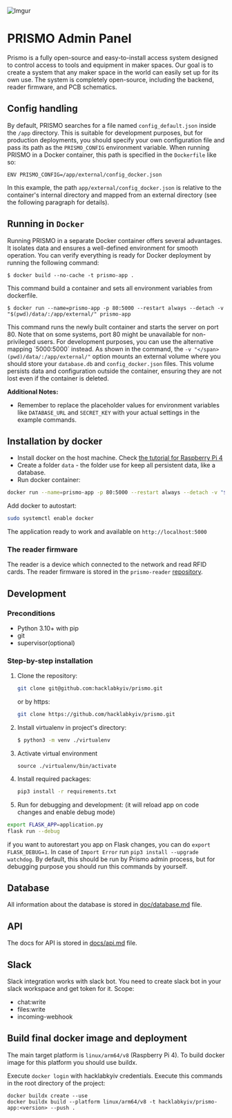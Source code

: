 ![Imgur](https://i.imgur.com/V2k2seh.png)

PRISMO Admin Panel
===================

Prismo is a fully open-source and easy-to-install access system designed to 
control access to tools and equipment in maker spaces. Our goal is to 
create a system that any maker space in the world can easily set up for
its own use. The system is completely open-source, including the backend, 
reader firmware, and PCB schematics.


## Config handling
By default, PRISMO searches for a file named `config_default.json` inside 
the `/app` directory. This is suitable for development purposes, but for 
production deployments, you should specify your own configuration file and
pass its path as the `PRISMO_CONFIG` environment variable. When running
PRISMO in a Docker container, this path is specified in the `Dockerfile` 
like so:

```commandline
ENV PRISMO_CONFIG=/app/external/config_docker.json
```
In this example, the path `app/external/config_docker.json` is relative to 
the container's internal directory and mapped from an external directory 
(see the following paragraph for details).

## Running in `Docker`

Running PRISMO in a separate Docker container offers several advantages. It 
isolates data and ensures a well-defined environment for smooth operation. 
You can verify everything is ready for Docker deployment by running the
following command:
```commandline
$ docker build --no-cache -t prismo-app .
```
This command build a container and sets all environment variables from dockerfile.
```commandline
$ docker run --name=prismo-app -p 80:5000 --restart always --detach -v "$(pwd)/data/:/app/external/" prismo-app
```
This command runs the newly built container and starts the server on port 80. Note that on some systems, port 80 might be 
unavailable for non-privileged users. For development purposes, you can use 
the alternative mapping \`5000\:5000\` instead\.
As shown in the command, the `-v "</span>(pwd)/data/:/app/external/"` 
option mounts an external volume where you should store your `database.db` 
and `config_docker.json` files. This volume persists data and configuration 
outside the container, ensuring they are not lost even if the container is 
deleted.

**Additional Notes:**

- Remember to replace the placeholder values for environment variables like `DATABASE_URL` and `SECRET_KEY` with your actual settings in the example commands.

## Installation by docker

- Install docker on the host machine.
  Check [the tutorial for Raspberry Pi 4](https://github.com/codingforentrepreneurs/Pi-Awesome/blob/main/how-tos/Docker%20%26%20Docker%20Compose%20on%20Raspberry%20Pi.md)
- Create a folder `data` - the folder use for keep all persistent data, like a database.
- Run docker container:

```bash
docker run --name=prismo-app -p 80:5000 --restart always --detach -v "$(pwd)/data/:/app/external/" hacklabkyiv/prismo-app:0.1.7
```

Add docker to autostart:

```bash
sudo systemctl enable docker
```

The application ready to work and available on `http://localhost:5000`

### The reader firmware

The reader is a device which connected to the network and read RFID cards. The reader firmware is stored in
the `prismo-reader` [repository](https://github.com/hacklabkyiv/prismo-reader/tree/micropython_pn532).

## Development

### Preconditions

- Python 3.10+ with pip
- git
- supervisor(optional)

### Step-by-step installation

1. Clone the repository:

    ```sh
    git clone git@github.com:hacklabkyiv/prismo.git
    ```
   or by https:
    ```sh
    git clone https://github.com/hacklabkyiv/prismo.git
    ```

2. Install virtualenv in project's directory:

    ```sh
    $ python3 -m venv ./virtualenv
    ```

3. Activate virtual environment

    ```
    source ./virtualenv/bin/activate
    ```

4. Install required packages:

    ```sh
    pip3 install -r requirements.txt
    ```

5. Run for debugging and development: (it will reload app on code changes and enable debug mode)

```sh
export FLASK_APP=application.py
flask run --debug
```
if you want to autorestart you app on Flask changes, you can do `export FLASK_DEBUG=1`. In case of `Import Error` run `pip3 install --upgrade watchdog`.
By default, this should be run by Prismo admin process, but for debugging purpose you should run this commands by
yourself.

## Database

All information about the database is stored in [doc/database.md](docs/database.md) file.

## API

The docs for API is stored in [docs/api.md](docs/api.md) file.

## Slack

Slack integration works with slack bot. You need to create slack bot in your slack workspace and get token for it.
Scope:

- chat:write
- files:write
- incoming-webhook

## Build final docker image and deployment

The main target platform is `linux/arm64/v8` (Raspberry Pi 4). To build docker image for this platform you should use
buildx.

Execute `docker login` with hacklabkyiv credentials.
Execute this commands in the root directory of the project:

```
docker buildx create --use
docker buildx build --platform linux/arm64/v8 -t hacklabkyiv/prismo-app:<version> --push .
```
